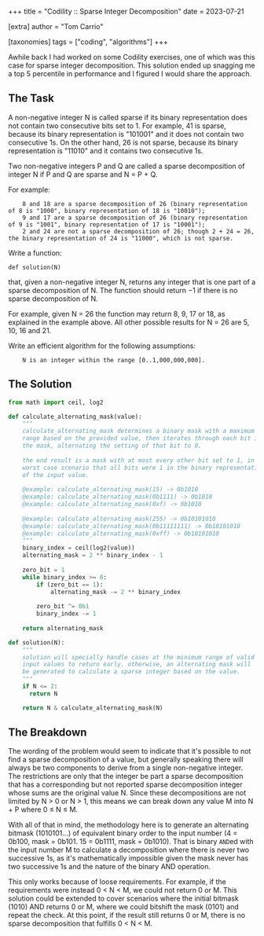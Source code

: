 +++
title = "Codility :: Sparse Integer Decomposition"
date = 2023-07-21

[extra]
author = "Tom Carrio"

[taxonomies]
tags = ["coding", "algorithms"]
+++

Awhile back I had worked on some Codility exercises, one of which was this case for sparse integer decomposition. This solution ended up snagging me a top 5 percentile in performance and I figured I would share the approach.

## The Task

A non-negative integer N is called sparse if its binary representation does not contain two consecutive bits set to 1. For example, 41 is sparse, because its binary representation is "101001" and it does not contain two consecutive 1s. On the other hand, 26 is not sparse, because its binary representation is "11010" and it contains two consecutive 1s.

Two non-negative integers P and Q are called a sparse decomposition of integer N if P and Q are sparse and N = P + Q.

For example:

        8 and 18 are a sparse decomposition of 26 (binary representation of 8 is "1000", binary representation of 18 is "10010");
        9 and 17 are a sparse decomposition of 26 (binary representation of 9 is "1001", binary representation of 17 is "10001");
        2 and 24 are not a sparse decomposition of 26; though 2 + 24 = 26, the binary representation of 24 is "11000", which is not sparse.

Write a function:

    def solution(N)

that, given a non-negative integer N, returns any integer that is one part of a sparse decomposition of N. The function should return −1 if there is no sparse decomposition of N.

For example, given N = 26 the function may return 8, 9, 17 or 18, as explained in the example above. All other possible results for N = 26 are 5, 10, 16 and 21.

Write an efficient algorithm for the following assumptions:

        N is an integer within the range [0..1,000,000,000].

## The Solution

```python
from math import ceil, log2

def calculate_alternating_mask(value):
    """
    calculate_alternating_mask determines a binary mask with a maximum
    range based on the provided value, then iterates through each bit in
    the mask, alternating the setting of that bit to 0.
    
    the end result is a mask with at most every other bit set to 1, in the
    worst case scenario that all bits were 1 in the binary representation
    of the input value.
    
    @example: calculate_alternating_mask(15) -> 0b1010
    @example: calculate_alternating_mask(0b1111) -> 0b1010
    @example: calculate_alternating_mask(0xf) -> 0b1010
    
    @example: calculate_alternating_mask(255) -> 0b10101010
    @example: calculate_alternating_mask(0b11111111) -> 0b10101010
    @example: calculate_alternating_mask(0xff) -> 0b10101010
    """
    binary_index = ceil(log2(value))
    alternating_mask = 2 ** binary_index - 1
    
    zero_bit = 1
    while binary_index >= 0:
        if (zero_bit == 1):
            alternating_mask -= 2 ** binary_index
        
        zero_bit ^= 0b1
        binary_index -= 1
    
    return alternating_mask

def solution(N):
    """
    solution will specially handle cases at the minimum range of valid
    input values to return early. otherwise, an alternating mask will
    be generated to calculate a sparse integer based on the value.
    """
    if N <= 2:
      return N

    return N & calculate_alternating_mask(N)
```

## The Breakdown

The wording of the problem would seem to indicate that it's possible to not find a sparse decomposition of a value, but generally speaking there will always be two components to derive from a single non-negative integer. The restrictions are only that the integer be part a sparse decomposition that has a corresponding but not reported sparse decomposition integer whose sums are the original value N. Since these decompositions are not limited by N > 0 or N > 1, this means we can break down any value M into N + P where 0 ≤ N ≤ M.

With all of that in mind, the methodology here is to generate an alternating bitmask (1010101...) of equivalent binary order to the input number (4 = 0b100, mask = 0b101. 15 = 0b1111, mask = 0b1010). That is binary `AND`ed with the input number M to calculate a decomposition where there is never two successive 1s, as it's mathematically impossible given the mask never has two successive 1s and the nature of the binary AND operation.

This only works because of loose requirements. For example, if the requirements were instead 0 < N < M, we could not return 0 or M. This solution could be extended to cover scenarios where the initial bitmask (1010) AND returns 0 or M, where we could bitshift the mask (0101) and repeat the check. At this point, if the result still returns 0 or M, there is no sparse decomposition that fulfills 0 < N < M.
